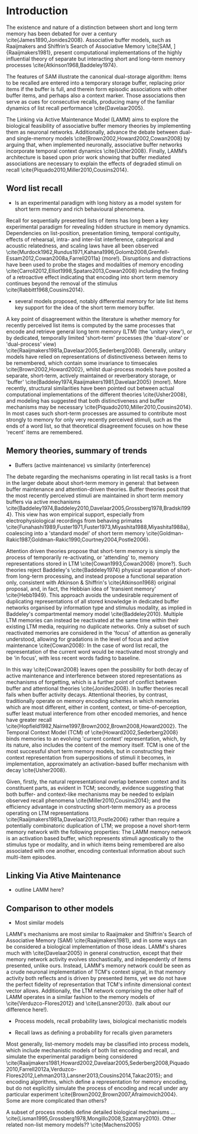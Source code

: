 # Introduction
The existence and nature of a distinction between short and long term memory has been debated for over a century \cite{James1890,Jonides2008}. Associative buffer models, such as Raaijmakers and Shiffrin’s Search of Associative Memory \cite[SAM, ]{Raaijmakers1981}, present computational implementations of the highly influential theory of separate but interacting short and long-term memory processes \cite{Atkinson1968,Baddeley1974}.

The features of SAM illustrate the canonical dual-storage algorithm: Items to be recalled are entered into a temporary storage buffer, replacing prior items if the buffer is full, and therein form episodic associations with other buffer items, and perhaps also a context marker. Those associations then serve as cues for consecutive recalls, producing many of the familiar dynamics of list recall performance \cite{Davelaar2005}. 

The Linking via Active Maintenance Model (LAMM) aims to explore the biological feasibility of associative buffer memory theories by implementing them as neuronal networks. Additionally, advance the debate between dual- and single-memory models \cite{Brown2002,Howard2002,Cowan2008} by arguing that, when implemented neuronally, associative buffer networks incorporate temporal context dynamics \cite{Usher2008}. Finally, LAMM’s architecture is based upon prior work showing that buffer mediated associations are necessary to explain the effects of degraded stimuli on recall \cite{Piquado2010,Miller2010,Cousins2014}.

## Word list recall

- Is an experimental paradigm with long history as a model system for short term memory and rich behavioural phenomena.

Recall for sequentially presented lists of items has long been a key experimental paradigm for revealing hidden structure in memory dynamics. Dependencies on list-position, presentation timing, temporal contiguity, effects of rehearsal, intra- and inter-list interference, categorical and acoustic relatedness, and scaling laws have all been observed \cite{Murdock1962,Rundus1971,Kahana1996,Golomb2008,Grenfell-Essam2012,Cowan2008a,Farrell2011a} (more!). Disruptions and distractions have been used to probe the stages and modalities of memory encoding \cite{Carroll2012,Elliot1998,Spataro2013,Cowan2008} including the finding of a retroactive effect indicating that encoding into short term memory continues beyond the removal of the stimulus \cite{Rabbitt1968,Cousins2014}.

- several models proposed, notably differential memory for late list items key support for the idea of the short term memory buffer.

A key point of disagreement within the literature is whether memory for recently perceived list items is computed by the same processes that encode and retrieve general long term memory (LTM) (the 'unitary view'), or by dedicated, temporally limited 'short-term' processes (the 'dual-store' or 'dual-process' view) \cite{Raaijmakers1981a,Davelaar2005,Sederberg2008}. Generally, unitary models have relied on representations of distinctiveness between items to be remembered, which contain some invariance to timsecales \cite{Brown2002,Howard2002}, whilst dual-process models have posited a separate, short-term, actively maintained or reverberatory storage, or 'buffer' \cite{Baddeley1974,Raaijmakers1981,Davelaar2005} (more!). More recently, structural similarities have been pointed out between actual computational implementations of the different theories \cite{Usher2008}, and modeling has suggested that both distinctiveness and buffer mechanisms may be necessary \cite{Piquado2010,Miller2010,Cousins2014}. In most cases such short-term processes are assumed to contribute most strongly to memory for only very recently perceived stimuli, such as the ends of a word list, so that theoretical disagreement focuses on how these 'recent' items are remembered.


## Memory theories, summary of trends

- Buffers (active maintenance) vs similarity (interference)

The debate regarding the mechanisms operating in list recall tasks is a front in the larger debate about short-term memory in general: that between buffer maintenance and attention-driven theories. Buffer theories posit that the most recently perceived stimuli are maintained in short term memory buffers via active mechanisms \cite{Baddeley1974,Baddeley2010,Davelaar2005,Grossberg1978,Bradski1994}. This view has won empirical support, especially from electrophysiological recordings from behaving primates \cite{Funahashi1989,Fuster1971,Fuster1973,Miyashita1988,Miyashita1988a}, coalescing into a 'standard model' of short term memory \cite{Goldman-Rakic1987,Goldman-Rakic1990,Courtney2004,Postle2006}.

Attention driven theories propose that short-term memory is simply the process of temporarily re-activating, or 'attending' to, memory representations stored in LTM \cite{Cowan1993,Cowan2008} (more?). Such theories reject Baddeley's \cite{Baddeley1974} physical separation of short- from long-term processing, and instead propose a functional separation only, consistent with Atkinson & Shiffrin's \cite{Atkinson1968} original proposal, and, in fact, the Hebbian idea of 'transient memory' \cite{Hebb1949}. This approach avoids the undesirable requirement of duplicating representations of all stored knowledge in dedicated buffer networks organised by information type and stimulus modality, as implied in Baddeley's compartmental memory model \cite{Baddeley2010}. Multiple LTM memories can instead be reactivated at the same time within their existing LTM media, requiring no duplicate networks. Only a subset of such reactivated memories are considered in the 'focus' of attention as generally understood, allowing for gradations in the level of focus and active maintenance \cite{Cowan2008}: In the case of word list recall, the representation of the current word would be reactivated most strongly and be 'in focus', with less recent words fading to baseline.

In this way \cite{Cowan2008} leaves open the possibility for both decay of active maintenance and interference between stored representations as mechanisms of forgetting, which is a further point of conflict between buffer and attentional theories \cite{Jonides2008}. In buffer theories recall fails when buffer activity decays. Attentional theories, by contrast, traditionally operate on memory encoding schemes in which memories which are most different, either in content, context, or time-of-perception, suffer least mutual interference from other encoded memories, and hence have greater recall \cite{Hopfield1982,Nairne1997,Brown2002,Brown2008,Howard2002}. The Temporal Context Model (TCM) of \cite{Howard2002,Sederberg2008} binds memories to an evolving 'current context' representation, which, by its nature, also includes the content of the memory itself. TCM is one of the most successful short term memory models, but in constructing their context representation from superpositions of stimuli it becomes, in implementation, approximately an activation-based buffer mechanism with decay \cite{Usher2008}.

Given, firstly, the natural representational overlap between context and its constituent parts, as evident in TCM; secondly, evidence suggesting that both buffer- and context-like mechanisms may be needed to exlplain observed recall phenomena \cite{Miller2010,Cousins2014}; and the efficiency advantage in constructing short-term memory as a process operating on LTM representations \cite{Raaijmakers1981a,Davelaar2013,Postle2006} rather than require a potentially combinatoric duplication of LTM; we propose a novel short-term memory network with the following properties: The LAMM memory network is an activation based buffer, which represents stimuli agnostically to the stimulus type or modality, and in which items being remembered are also associated with one another, encoding contextual information about such multi-item episodes.

## Linking Via Ative Maintenance

- outline LAMM here?


## Comparison to other models
- Most similar models

LAMM's mechanisms are most similar to Raaijmaker and Shiffrin's Search of Associative Memory (SAM) \cite{Raaijmakers1981}, and in some ways can be considered a biological implementation of those ideas. LAMM's shares much with \cite{Davelaar2005} in general construction, except that their memory network activity evolves stochastically, and independently of items presented, unlike ours. Instead, LAMM's memory network could be seen as a crude neuronal implementation of TCM's context signal, in that memory activity both reflects and is driven by presented items, yet we do not have the perfect fidelity of representation that TCM's infinite dimensional context vector allows. Additionally, the LTM network comprising the other half of LAMM operates in a similar fashion to the memory models of \cite{Verduzco-Flores2012} and \cite{Lansner2013}. (talk about our difference here!).

- Process models, recall probability laws, biological mechanistic models
* Recall laws as defining a probability for recalls given parameters

Most generally, list-memory models may be classified into process models, which include mechanistic models of both list encoding and recall, and simulate the experimental paradigm being considered \cite{Raaijmakers1981,Howard2002,Davelaar2005,Sederberg2008,Piquado2010,Farrell2012a,Verduzco-Flores2012,Lehman2013,Lansner2013,Cousins2014,Takac2015}; and encoding algorithms, which define a representation for memory encoding, but do not explicitly simulate the process of encoding and recall under any particular experiment \cite{Brown2002,Brown2007,Afraimovich2004}.
Some are more complicated than others?

A subset of process models define detailed biological mechanisms ... \cite{Lisman1995,Grossberg1978,Mongillo2008,Szatmary2010}. 
Other related non-list memory models?? \cite{Machens2005}